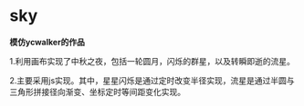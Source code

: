 # sky
**模仿ycwalker的作品**

1.利用画布实现了中秋之夜，包括一轮圆月，闪烁的群星，以及转瞬即逝的流星。

2.主要采用js实现。其中，星星闪烁是通过定时改变半径实现，流星是通过半圆与三角形拼接径向渐变、坐标定时等间距变化实现。
